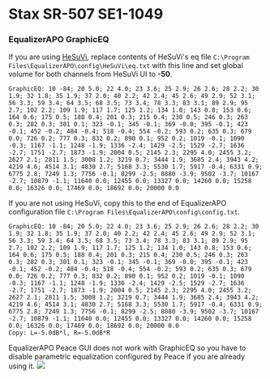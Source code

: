 # Stax SR-507 SE1-1049
### EqualizerAPO GraphicEQ
If you are using [HeSuVi](https://sourceforge.net/projects/hesuvi/), replace contents of HeSuVi's eq file `C:\Program Files\EqualizerAPO\config\HeSuVi\eq.txt` with this line and set global volume for both channels from HeSuVi UI to **-50**.
```
GraphicEQ: 10 -84; 20 5.0; 22 4.0; 23 3.6; 25 2.9; 26 2.6; 28 2.2; 30 1.9; 32 1.8; 35 1.9; 37 2.0; 40 2.2; 42 2.4; 45 2.6; 49 2.9; 52 3.1; 56 3.3; 59 3.4; 64 3.5; 68 3.5; 73 3.4; 78 3.3; 83 3.1; 89 2.9; 95 2.7; 102 2.2; 109 1.9; 117 1.7; 125 1.2; 134 1.0; 143 0.8; 153 0.6; 164 0.6; 175 0.5; 188 0.4; 201 0.3; 215 0.4; 230 0.5; 246 0.3; 263 0.3; 282 0.3; 301 0.1; 323 -0.1; 345 -0.1; 369 -0.0; 395 -0.1; 423 -0.1; 452 -0.2; 484 -0.4; 518 -0.4; 554 -0.2; 593 0.2; 635 0.3; 679 0.0; 726 0.2; 777 0.3; 832 0.2; 890 0.1; 952 0.2; 1019 -0.1; 1090 -0.3; 1167 -1.1; 1248 -1.9; 1336 -2.4; 1429 -2.5; 1529 -2.7; 1636 -2.7; 1751 -2.7; 1873 -1.9; 2004 0.5; 2145 2.3; 2295 4.0; 2455 3.2; 2627 2.1; 2811 1.5; 3008 1.2; 3219 0.7; 3444 1.9; 3685 2.4; 3943 4.2; 4219 4.6; 4514 3.1; 4830 2.7; 5168 3.3; 5530 1.7; 5917 -0.4; 6331 0.9; 6775 2.8; 7249 1.3; 7756 -0.1; 8299 -2.5; 8880 -3.9; 9502 -3.7; 10167 -2.7; 10879 -1.1; 11640 0.0; 12455 0.0; 13327 0.0; 14260 0.0; 15258 0.0; 16326 0.0; 17469 0.0; 18692 0.0; 20000 0.0
```
If you are not using HeSuVi, copy this to the end of EqualizerAPO configuration file `C:\Program Files\EqualizerAPO\config\config.txt`.
```
GraphicEQ: 10 -84; 20 5.0; 22 4.0; 23 3.6; 25 2.9; 26 2.6; 28 2.2; 30 1.9; 32 1.8; 35 1.9; 37 2.0; 40 2.2; 42 2.4; 45 2.6; 49 2.9; 52 3.1; 56 3.3; 59 3.4; 64 3.5; 68 3.5; 73 3.4; 78 3.3; 83 3.1; 89 2.9; 95 2.7; 102 2.2; 109 1.9; 117 1.7; 125 1.2; 134 1.0; 143 0.8; 153 0.6; 164 0.6; 175 0.5; 188 0.4; 201 0.3; 215 0.4; 230 0.5; 246 0.3; 263 0.3; 282 0.3; 301 0.1; 323 -0.1; 345 -0.1; 369 -0.0; 395 -0.1; 423 -0.1; 452 -0.2; 484 -0.4; 518 -0.4; 554 -0.2; 593 0.2; 635 0.3; 679 0.0; 726 0.2; 777 0.3; 832 0.2; 890 0.1; 952 0.2; 1019 -0.1; 1090 -0.3; 1167 -1.1; 1248 -1.9; 1336 -2.4; 1429 -2.5; 1529 -2.7; 1636 -2.7; 1751 -2.7; 1873 -1.9; 2004 0.5; 2145 2.3; 2295 4.0; 2455 3.2; 2627 2.1; 2811 1.5; 3008 1.2; 3219 0.7; 3444 1.9; 3685 2.4; 3943 4.2; 4219 4.6; 4514 3.1; 4830 2.7; 5168 3.3; 5530 1.7; 5917 -0.4; 6331 0.9; 6775 2.8; 7249 1.3; 7756 -0.1; 8299 -2.5; 8880 -3.9; 9502 -3.7; 10167 -2.7; 10879 -1.1; 11640 0.0; 12455 0.0; 13327 0.0; 14260 0.0; 15258 0.0; 16326 0.0; 17469 0.0; 18692 0.0; 20000 0.0
Copy: L=-5.0dB*l, R=-5.0dB*R
```
EqualizerAPO Peace GUI does not work with GraphicEQ so you have to disable parametric equalization configured by Peace if you are already using it.
![](https://raw.githubusercontent.com/jaakkopasanen/AutoEq/master/results/Innerfidelity%202017/innerfidelity/onear/Stax%20SR-507%20SE1-1049/Stax%20SR-507%20SE1-1049.png)
